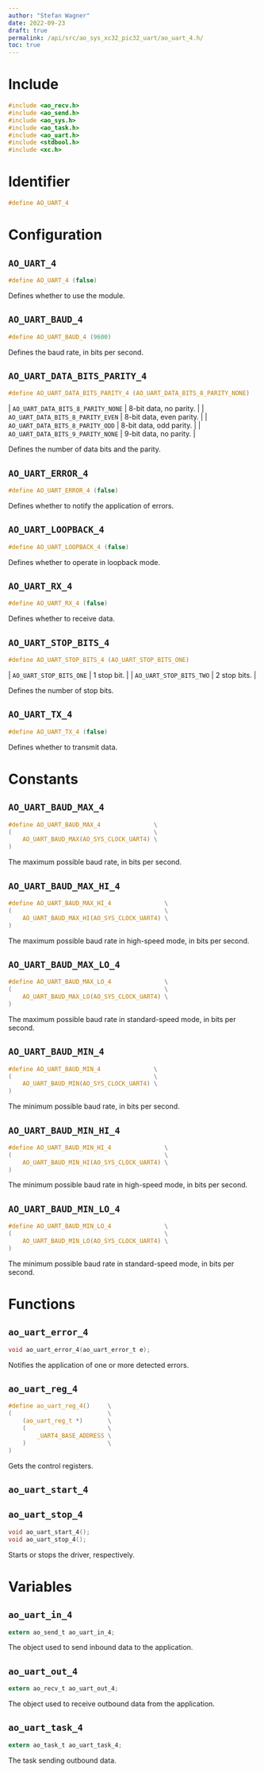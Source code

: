 ```yaml
---
author: "Stefan Wagner"
date: 2022-09-23
draft: true
permalink: /api/src/ao_sys_xc32_pic32_uart/ao_uart_4.h/
toc: true
---
```


# Include

```c
#include <ao_recv.h>
#include <ao_send.h>
#include <ao_sys.h>
#include <ao_task.h>
#include <ao_uart.h>
#include <stdbool.h>
#include <xc.h>
```

# Identifier

```c
#define AO_UART_4
```

# Configuration

## `AO_UART_4`

```c
#define AO_UART_4 (false)
```

Defines whether to use the module.

## `AO_UART_BAUD_4`

```c
#define AO_UART_BAUD_4 (9600)
```

Defines the baud rate, in bits per second.

## `AO_UART_DATA_BITS_PARITY_4`

```c
#define AO_UART_DATA_BITS_PARITY_4 (AO_UART_DATA_BITS_8_PARITY_NONE)
```

| `AO_UART_DATA_BITS_8_PARITY_NONE` | 8-bit data, no parity.   |
| `AO_UART_DATA_BITS_8_PARITY_EVEN` | 8-bit data, even parity. |
| `AO_UART_DATA_BITS_8_PARITY_ODD`  | 8-bit data, odd parity.  |
| `AO_UART_DATA_BITS_9_PARITY_NONE` | 9-bit data, no parity.   |

Defines the number of data bits and the parity.

## `AO_UART_ERROR_4`

```c
#define AO_UART_ERROR_4 (false)
```

Defines whether to notify the application of errors.

## `AO_UART_LOOPBACK_4`

```c
#define AO_UART_LOOPBACK_4 (false)
```

Defines whether to operate in loopback mode.

## `AO_UART_RX_4`

```c
#define AO_UART_RX_4 (false)
```

Defines whether to receive data.

## `AO_UART_STOP_BITS_4`

```c
#define AO_UART_STOP_BITS_4 (AO_UART_STOP_BITS_ONE)
```

| `AO_UART_STOP_BITS_ONE` | 1 stop bit.  |
| `AO_UART_STOP_BITS_TWO` | 2 stop bits. |

Defines the number of stop bits.

## `AO_UART_TX_4`

```c
#define AO_UART_TX_4 (false)
```

Defines whether to transmit data.

# Constants

## `AO_UART_BAUD_MAX_4`

```c
#define AO_UART_BAUD_MAX_4               \
(                                        \
    AO_UART_BAUD_MAX(AO_SYS_CLOCK_UART4) \
)
```

The maximum possible baud rate, in bits per second.

## `AO_UART_BAUD_MAX_HI_4`

```c
#define AO_UART_BAUD_MAX_HI_4               \
(                                           \
    AO_UART_BAUD_MAX_HI(AO_SYS_CLOCK_UART4) \
)
```

The maximum possible baud rate in high-speed mode, in bits per second.

## `AO_UART_BAUD_MAX_LO_4`

```c
#define AO_UART_BAUD_MAX_LO_4               \
(                                           \
    AO_UART_BAUD_MAX_LO(AO_SYS_CLOCK_UART4) \
)
```

The maximum possible baud rate in standard-speed mode, in bits per second.

## `AO_UART_BAUD_MIN_4`

```c
#define AO_UART_BAUD_MIN_4               \
(                                        \
    AO_UART_BAUD_MIN(AO_SYS_CLOCK_UART4) \
)
```

The minimum possible baud rate, in bits per second.

## `AO_UART_BAUD_MIN_HI_4`

```c
#define AO_UART_BAUD_MIN_HI_4               \
(                                           \
    AO_UART_BAUD_MIN_HI(AO_SYS_CLOCK_UART4) \
)
```

The minimum possible baud rate in high-speed mode, in bits per second.

## `AO_UART_BAUD_MIN_LO_4`

```c
#define AO_UART_BAUD_MIN_LO_4               \
(                                           \
    AO_UART_BAUD_MIN_LO(AO_SYS_CLOCK_UART4) \
)
```

The minimum possible baud rate in standard-speed mode, in bits per second.

# Functions

## `ao_uart_error_4`

```c
void ao_uart_error_4(ao_uart_error_t e);
```

Notifies the application of one or more detected errors.

## `ao_uart_reg_4`

```c
#define ao_uart_reg_4()     \
(                           \
    (ao_uart_reg_t *)       \
    (                       \
        _UART4_BASE_ADDRESS \
    )                       \
)
```

Gets the control registers.

## `ao_uart_start_4`
## `ao_uart_stop_4`

```c
void ao_uart_start_4();
void ao_uart_stop_4();
```

Starts or stops the driver, respectively.

# Variables

## `ao_uart_in_4`

```c
extern ao_send_t ao_uart_in_4;
```

The object used to send inbound data to the application.

## `ao_uart_out_4`

```c
extern ao_recv_t ao_uart_out_4;
```

The object used to receive outbound data from the application.

## `ao_uart_task_4`

```c
extern ao_task_t ao_uart_task_4;
```

The task sending outbound data.
